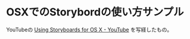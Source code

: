 # OSXでのStorybordの使い方サンプル

YouTubeの [Using Storyboards for OS X - YouTube](http://www.youtube.com/watch?v=Q5bLEwewO7M) を写経したもの。

